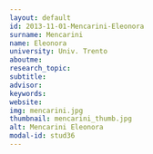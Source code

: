 ```yaml
---
layout: default 
id: 2013-11-01-Mencarini-Eleonora
surname: Mencarini
name: Eleonora
university: Univ. Trento
aboutme: 
research_topic: 
subtitle: 
advisor: 
keywords: 
website: 
img: mencarini.jpg
thumbnail: mencarini_thumb.jpg
alt: Mencarini Eleonora
modal-id: stud36
---
```

